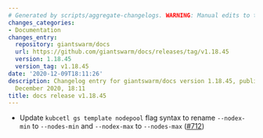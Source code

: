 ```yaml
---
# Generated by scripts/aggregate-changelogs. WARNING: Manual edits to this files will be overwritten.
changes_categories:
- Documentation
changes_entry:
  repository: giantswarm/docs
  url: https://github.com/giantswarm/docs/releases/tag/v1.18.45
  version: 1.18.45
  version_tag: v1.18.45
date: '2020-12-09T18:11:26'
description: Changelog entry for giantswarm/docs version 1.18.45, published on 09
  December 2020, 18:11
title: docs release v1.18.45
---
```


- Update `kubcetl gs template nodepool` flag syntax to rename `--nodex-min` to `--nodes-min` and `--nodex-max` to `--nodes-max` ([#712](https://github.com/giantswarm/docs/pull/712))
